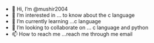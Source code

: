 - 👋 Hi, I’m @mushir2004
- 👀 I’m interested in ... to know about the c language 
- 🌱 I’m currently learning ...c language 
- 💞️ I’m looking to collaborate on ... c language and python 
- 📫 How to reach me ...reach me through me email

<!---
mushir2004/mushir2004 is a ✨ special ✨ repository because its `README.md` (this file) appears on your GitHub profile.
You can click the Preview link to take a look at your changes.
--->
